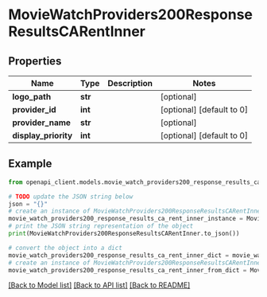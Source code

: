 # MovieWatchProviders200ResponseResultsCARentInner


## Properties

Name | Type | Description | Notes
------------ | ------------- | ------------- | -------------
**logo_path** | **str** |  | [optional] 
**provider_id** | **int** |  | [optional] [default to 0]
**provider_name** | **str** |  | [optional] 
**display_priority** | **int** |  | [optional] [default to 0]

## Example

```python
from openapi_client.models.movie_watch_providers200_response_results_ca_rent_inner import MovieWatchProviders200ResponseResultsCARentInner

# TODO update the JSON string below
json = "{}"
# create an instance of MovieWatchProviders200ResponseResultsCARentInner from a JSON string
movie_watch_providers200_response_results_ca_rent_inner_instance = MovieWatchProviders200ResponseResultsCARentInner.from_json(json)
# print the JSON string representation of the object
print(MovieWatchProviders200ResponseResultsCARentInner.to_json())

# convert the object into a dict
movie_watch_providers200_response_results_ca_rent_inner_dict = movie_watch_providers200_response_results_ca_rent_inner_instance.to_dict()
# create an instance of MovieWatchProviders200ResponseResultsCARentInner from a dict
movie_watch_providers200_response_results_ca_rent_inner_from_dict = MovieWatchProviders200ResponseResultsCARentInner.from_dict(movie_watch_providers200_response_results_ca_rent_inner_dict)
```
[[Back to Model list]](../README.md#documentation-for-models) [[Back to API list]](../README.md#documentation-for-api-endpoints) [[Back to README]](../README.md)


